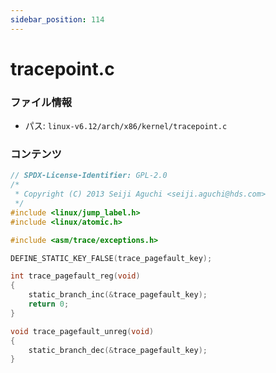 ```yaml
---
sidebar_position: 114
---
```

# tracepoint.c

### ファイル情報

- パス: `linux-v6.12/arch/x86/kernel/tracepoint.c`

### コンテンツ

```c
// SPDX-License-Identifier: GPL-2.0
/*
 * Copyright (C) 2013 Seiji Aguchi <seiji.aguchi@hds.com>
 */
#include <linux/jump_label.h>
#include <linux/atomic.h>

#include <asm/trace/exceptions.h>

DEFINE_STATIC_KEY_FALSE(trace_pagefault_key);

int trace_pagefault_reg(void)
{
	static_branch_inc(&trace_pagefault_key);
	return 0;
}

void trace_pagefault_unreg(void)
{
	static_branch_dec(&trace_pagefault_key);
}

```
